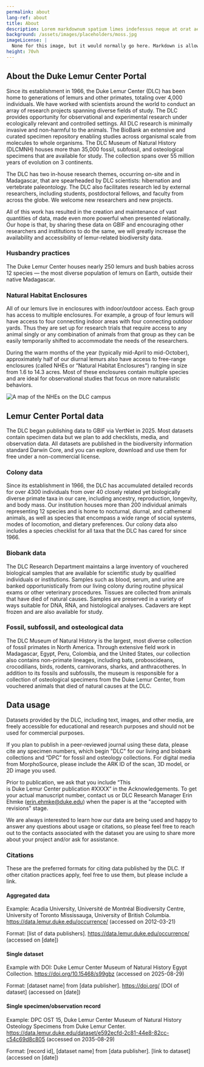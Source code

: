 ```yaml
---
permalink: about
lang-ref: about
title: About
description: Lorem markdownum spatium limes indefessus neque at orat aestuat
background: /assets/images/placeholders/moss.jpg
imageLicense: |
  None for this image, but it would normally go here. Markdown is allowed.
height: 70vh
---
```


## About the Duke Lemur Center Portal

Since its establishment in 1966, the Duke Lemur Center (DLC) has been home to generations of lemurs and other primates, totaling over 4,000 individuals. We have worked with scientists around the world to conduct an array of research projects spanning diverse fields of study. The DLC provides opportunity for observational and experimental research under ecologically relevant and controlled settings. All DLC research is minimally invasive and non-harmful to the animals. The BioBank an extensive and curated specimen repository enabling studies across organismal scale from molecules to whole organisms. The DLC Museum of Natural History (DLCMNH) houses more than 35,000 fossil, subfossil, and osteological specimens that are available for study.  The collection spans over 55 million years of evolution on 3 continents.

The DLC has two in-house research themes, occurring on-site and in Madagascar, that are spearheaded by DLC scientists: hibernation and vertebrate paleontology. The DLC also facilitates research led by external researchers, including students, postdoctoral fellows, and faculty from across the globe. We welcome new researchers and new projects.

All of this work has resulted in the creation and maintenance of vast quantities of data, made even more powerful when presented relationally. Our hope is that, by sharing these data on GBIF and encouraging other researchers and institutions to do the same, we will greatly increase the availability and accessibility of lemur-related biodiversity data.

### Husbandry practices

The Duke Lemur Center houses nearly 250 lemurs and bush babies across 12 species — the most diverse population of lemurs on Earth, outside their native Madagascar.

### Natural Habitat Enclosures

All of our lemurs live in enclosures with indoor/outdoor access. Each group has access to multiple enclosures. For example, a group of four lemurs will have access to four connecting indoor areas with four connecting outdoor yards. Thus they are set up for research trials that require access to any animal singly or any combination of animals from that group as they can be easily temporarily shifted to accommodate the needs of the researchers.

During the warm months of the year (typically mid-April to mid-October), approximately half of our diurnal lemurs also have access to free-range enclosures (called NHEs or “Natural Habitat Enclosures”) ranging in size from 1.6 to 14.3 acres. Most of these enclosures contain multiple species and are ideal for observational studies that focus on more naturalistic behaviors.

![A map of the NHEs on the DLC campus](https://lemur.duke.edu/wordpress/wp-content/uploads/2013/11/facilities-1024x680.png)

## Lemur Center Portal data

The DLC began publishing data to GBIF via VertNet in 2025. Most datasets contain specimen data but we plan to add checklists, media, and observation data. All datasets are published in the biodiversity information standard Darwin Core, and you can explore, download and use them for free under a non-commercial license.

### Colony data

Since its establishment in 1966, the DLC has accumulated detailed records for over 4300 individuals from over 40 closely related yet biologically diverse primate taxa in our care, including ancestry, reproduction, longevity, and body mass. Our institution houses more than 200 individual animals representing 12 species and is home to nocturnal, diurnal, and cathemeral animals, as well as species that encompass a wide range of social systems, modes of locomotion, and dietary preferences. Our colony data also includes a species checklist for all taxa that the DLC has cared for since 1966.

### Biobank data

The DLC Research Department maintains a large inventory of vouchered biological samples that are available for scientific study by qualified individuals or institutions. Samples such as blood, serum, and urine are banked opportunistically from our living colony during routine physical exams or other veterinary procedures. Tissues are collected from animals that have died of natural causes. Samples are preserved in a variety of ways suitable for DNA, RNA, and histological analyses. Cadavers are kept frozen and are also available for study.

### Fossil, subfossil, and osteological data

The DLC Museum of Natural History is the largest, most diverse collection of fossil primates in North America. Through extensive field work in Madagascar, Egypt, Peru, Colombia, and the United States, our collection also contains non-primate lineages, including bats, proboscideans, crocodilians, birds, rodents, carnivorans, sharks, and anthracotheres. In addition to its fossils and subfossils, the museum is responsible for a collection of osteological specimens from the Duke Lemur Center, from vouchered animals that died of natural causes at the DLC.

## Data usage

Datasets provided by the DLC, including text, images, and other media, are freely accessible for educational and research purposes and should not be used for commercial purposes.

If you plan to publish in a peer-reviewed journal using these data, please cite any specimen numbers, which begin "DLC" for our living and biobank collections and “DPC” for fossil and osteology collections. For digital media from MorphoSource, please include the ARK ID of the scan, 3D model, or 2D image you used.

Prior to publication,  we ask that you include “This is Duke Lemur Center publication #XXXX” in the Acknowledgements. To get your actual manuscript number, contact us or DLC Research Manager Erin Ehmke (erin.ehmke@duke.edu) when the paper is at the "accepted with revisions" stage.

We are always interested to learn how our data are being used and happy to answer any questions about usage or citations, so please feel free to reach out to the contacts associated with the dataset you are using to share more about your project and/or ask for assistance.

### Citations

These are the preferred formats for citing data published by the DLC. If other citation practices apply, feel free to use them, but please include a link.

#### Aggregated data
Example: Acadia University, Université de Montréal Biodiversity Centre, University of Toronto Mississauga, University of British Columbia. https://data.lemur.duke.edu/occurrence/ (accessed on 2012-03-21)

Format: [list of data publishers]. https://data.lemur.duke.edu/occurrence/ (accessed on [date])

#### Single dataset
Example with DOI: Duke Lemur Center Museum of Natural History Egypt Collection. https://doi.org/10.15468/s99gbz (accessed on 2025-08-29)

Format: [dataset name] from [data publisher]. https://doi.org/ [DOI of dataset] (accessed on [date])

#### Single specimen/observation record
Example: DPC OST 15, Duke Lemur Center Museum of Natural History Osteology Specimens from Duke Lemur Center. https://data.lemur.duke.edu/dataset/e592ecfd-2c81-44e8-82cc-c54c69d8c805 (accessed on 2035-08-29)

Format: [record id], [dataset name] from [data publisher]. [link to dataset] (accessed on [date])